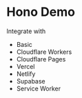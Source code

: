 # Hono Demo

Integrate with

- Basic
- Cloudflare Workers
- Cloudflare Pages
- Vercel
- Netlify
- Supabase
- Service Worker
